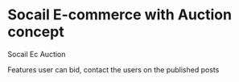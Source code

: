 # Socail E-commerce with Auction concept


Socail Ec Auction


Features user can bid, contact the users on the published posts
